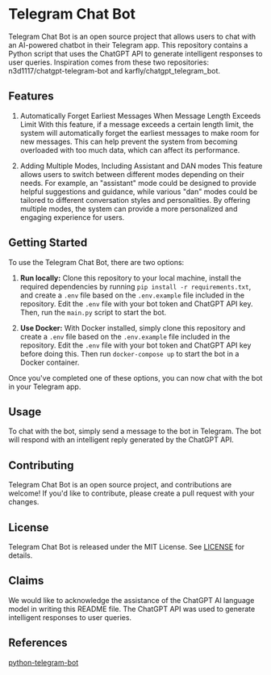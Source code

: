 # Telegram Chat Bot

Telegram Chat Bot is an open source project that allows users to chat with an AI-powered chatbot in their Telegram app. This repository contains a Python script that uses the ChatGPT API to generate intelligent responses to user queries.
Inspiration comes from these two repositories: n3d1117/chatgpt-telegram-bot and karfly/chatgpt_telegram_bot.

## Features
1. Automatically Forget Earliest Messages When Message Length Exceeds Limit
With this feature, if a message exceeds a certain length limit, the system will automatically forget the earliest messages to make room for new messages. This can help prevent the system from becoming overloaded with too much data, which can affect its performance.

2. Adding Multiple Modes, Including Assistant and DAN modes
This feature allows users to switch between different modes depending on their needs. For example, an "assistant" mode could be designed to provide helpful suggestions and guidance, while various "dan" modes could be tailored to different conversation styles and personalities. By offering multiple modes, the system can provide a more personalized and engaging experience for users.


## Getting Started

To use the Telegram Chat Bot, there are two options:

1. **Run locally:** Clone this repository to your local machine, install the required dependencies by running `pip install -r requirements.txt`, and create a `.env` file based on the `.env.example` file included in the repository. Edit the `.env` file with your bot token and ChatGPT API key. Then, run the `main.py` script to start the bot.

2. **Use Docker:** With Docker installed, simply clone this repository and create a `.env` file based on the `.env.example` file included in the repository. Edit the `.env` file with your bot token and ChatGPT API key before doing this. Then run `docker-compose up` to start the bot in a Docker container.

Once you've completed one of these options, you can now chat with the bot in your Telegram app.

## Usage

To chat with the bot, simply send a message to the bot in Telegram. The bot will respond with an intelligent reply generated by the ChatGPT API.

## Contributing

Telegram Chat Bot is an open source project, and contributions are welcome! If you'd like to contribute, please create a pull request with your changes.

## License

Telegram Chat Bot is released under the MIT License. See [LICENSE](https://opensource.org/license/mit/) for details.

## Claims
We would like to acknowledge the assistance of the ChatGPT AI language model in writing this README file. The ChatGPT API was used to generate intelligent responses to user queries.

## References
[python-telegram-bot](https://github.com/python-telegram-bot/python-telegram-bot)
[]()
